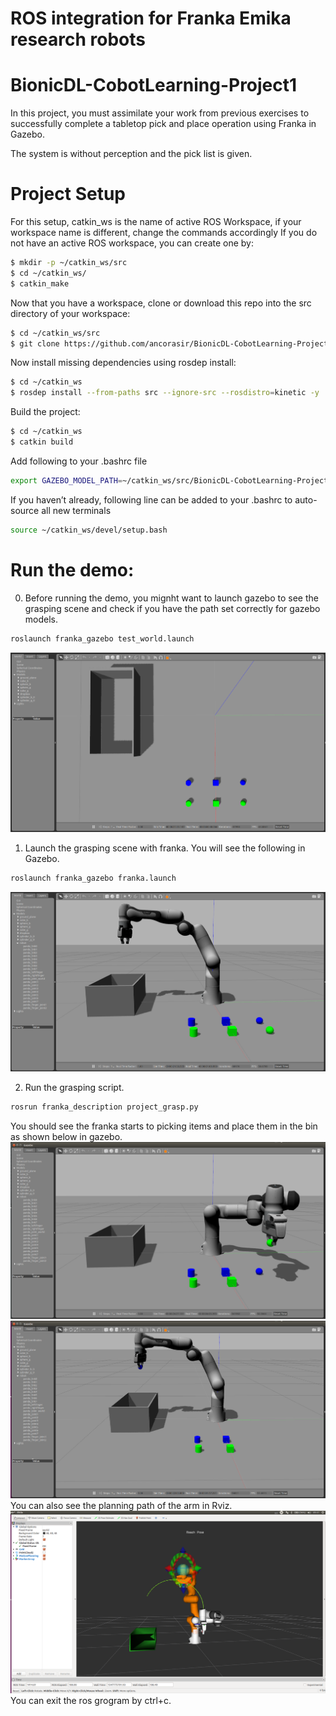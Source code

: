 # ROS integration for Franka Emika research robots

# BionicDL-CobotLearning-Project1
In this project, you must assimilate your work from previous exercises to successfully complete a tabletop pick and place operation using Franka in Gazebo.

The system is without perception and the pick list is given.

# Project Setup
For this setup, catkin_ws is the name of active ROS Workspace, if your workspace name is different, change the commands accordingly
If you do not have an active ROS workspace, you can create one by:
```sh
$ mkdir -p ~/catkin_ws/src
$ cd ~/catkin_ws/
$ catkin_make
```

Now that you have a workspace, clone or download this repo into the src directory of your workspace:
```sh
$ cd ~/catkin_ws/src
$ git clone https://github.com/ancorasir/BionicDL-CobotLearning-Project1.git
```

Now install missing dependencies using rosdep install:
```sh
$ cd ~/catkin_ws
$ rosdep install --from-paths src --ignore-src --rosdistro=kinetic -y
```

Build the project:
```sh
$ cd ~/catkin_ws
$ catkin build
```

Add following to your .bashrc file
```sh
export GAZEBO_MODEL_PATH=~/catkin_ws/src/BionicDL-CobotLearning-Project1/franka_description/models:$GAZEBO_MODEL_PATH
```

If you haven’t already, following line can be added to your .bashrc to auto-source all new terminals
```sh
source ~/catkin_ws/devel/setup.bash
```

# Run the demo:
0. Before running the demo, you mignht want to launch gazebo to see the grasping scene and check if you have the path set correctly for gazebo models.
```sh
roslaunch franka_gazebo test_world.launch
```
![alt text](./images/grasping_scene.png)

1. Launch the grasping scene with franka. You will see the following in Gazebo.
```sh
roslaunch franka_gazebo franka.launch
```
![alt text](./images/grasping_scene_franka.png)

2. Run the grasping script.
```sh
rosrun franka_description project_grasp.py
```

You should see the franka starts to picking items and place them in the bin as shown below in gazebo.
![alt text](./images/picking.png)
![alt text](./images/placing.png)
You can also see the planning path of the arm in Rviz.
![alt text](./images/planning_Rviz.png)
You can exit the ros grogram by ctrl+c.

